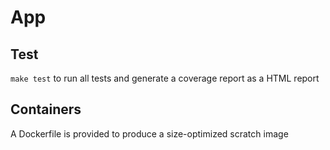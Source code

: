 # App

## Test

`make test` to run all tests and generate a coverage report as a HTML report

## Containers

A Dockerfile is provided to produce a size-optimized scratch image
